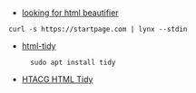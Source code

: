###
- [looking for html beautifier](https://www.reddit.com/r/commandline/comments/mjkyv0/looking_for_html_beautifier/)
```
curl -s https://startpage.com | lynx --stdin
```
- [html-tidy](https://www.html-tidy.org/)

        sudo apt install tidy
        
- [HTACG HTML Tidy](https://github.com/htacg/tidy-html5)